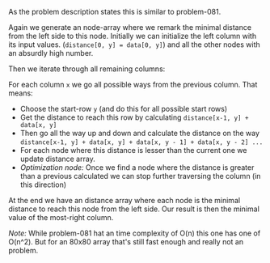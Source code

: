 As the problem description states this is similar to problem-081.

Again we generate an node-array where we remark the minimal distance from the left side to this node.
Initially we can initialize the left column with its input values.
(`distance[0, y] = data[0, y]`) and all the other nodes with an absurdly high number.

Then we iterate through all remaining columns:  

For each column `x` we go all possible ways from the previous column. That means:
 - Choose the start-row `y` (and do this for all possible start rows)
 - Get the distance to reach this row by calculating `distance[x-1, y] + data[x, y]`
 - Then go all the way up and down and calculate the distance on the way `distance[x-1, y] + data[x, y] + data[x, y - 1] + data[x, y - 2] ...`
 - For each node where this distance is lesser than the current one we update distance array.
 - *Optimization node:* Once we find a node where the distance is greater than a previous calculated we can stop further traversing the column (in this direction)
 
At the end we have an distance array where each node is the minimal distance to reach this node from the left side.
Our result is then the minimal value of the most-right column.

*Note:* While problem-081 hat an time complexity of O(n) this one has one of O(n^2).
But for an 80x80 array that's still fast enough and really not an problem.